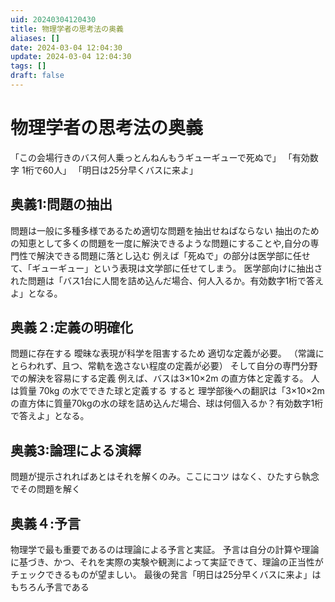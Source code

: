 ```yaml
---
uid: 20240304120430
title: 物理学者の思考法の奥義
aliases: []
date: 2024-03-04 12:04:30
update: 2024-03-04 12:04:30
tags: []
draft: false
---
```


# 物理学者の思考法の奥義

「この会場行きのバス何人乗っとんねんもうギューギューで死ぬで」
「有効数字 1桁で60人」
「明日は25分早くバスに来よ」


## 奥義1:問題の抽出

問題は一般に多種多様であるため適切な問題を抽出せねばならない
抽出のための知恵として多くの問題を一度に解決できるような問題にすることや,自分の専門性で解決できる問題に落とし込む
例えば「死ぬで」の部分は医学部に任せて、「ギューギュー」という表現は文学部に任せてしまう。
医学部向けに抽出された問題は「バス1台に人間を詰め込んだ場合、何人入るか。有効数字1桁で答えよ」となる。



## 奥義２:定義の明確化

問題に存在する 曖昧な表現が科学を阻害するため 適切な定義が必要。
（常識にとらわれず、且つ、常軌を逸さない程度の定義が必要）
そして自分の専門分野での解決を容易にする定義
例えば、バスは3×10×2m の直方体と定義する。
人は質量 70kg の水でできた球と定義する
すると 理学部後への翻訳は「3×10×2m の直方体に質量70kgの水の球を詰め込んだ場合、球は何個入るか？有効数字1桁で答えよ」となる。



## 奥義3:論理による演繹

問題が提示されればあとはそれを解くのみ。ここにコツ はなく、ひたすら執念でその問題を解く



## 奥義４:予言

物理学で最も重要であるのは理論による予言と実証。 予言は自分の計算や理論に基づき、かつ、それを実際の実験や観測によって実証できて、理論の正当性がチェックできるものが望ましい。
最後の発言「明日は25分早くバスに来よ」はもちろん予言である



[^buturigakusya]: https://www.notion.so/2728d0f3074d4e3791745a23dc526e97/ 物理学者のすごい思考法, p77, 橋本 幸士, 集英社インターナショナル, 2021/02/05
